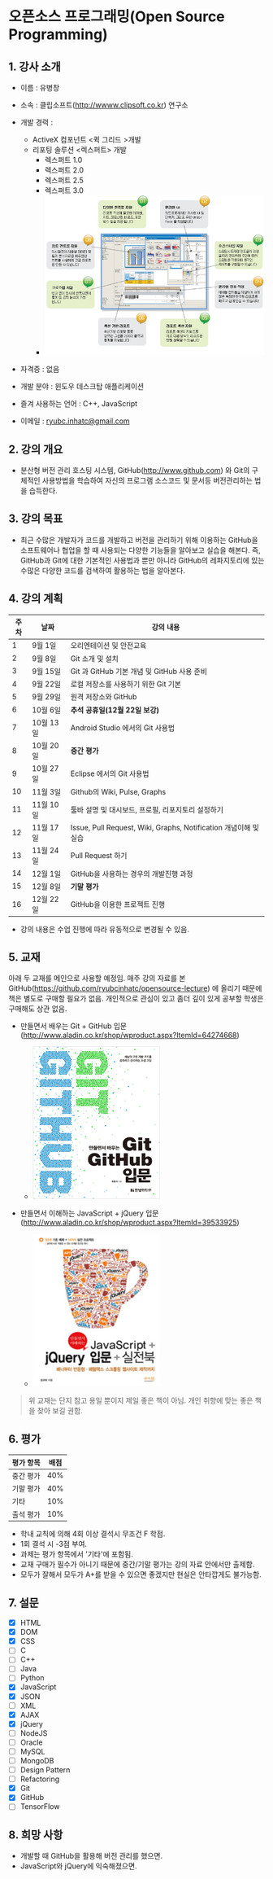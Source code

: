 # 오픈소스 프로그래밍(Open Source Programming)

## 1. 강사 소개
 * 이름 : 유병창
 * 소속 : 클립소프트(http://wwww.clipsoft.co.kr) 연구소
 * 개발 경력 :
   * ActiveX 컴포넌트 <퀵 그리드 >개발
   * 리포팅 솔루션 <렉스퍼트> 개발
     * 렉스퍼트 1.0
     * 렉스퍼트 2.0
     * 렉스퍼트 2.5
     * 렉스퍼트 3.0
     * <img src="images/rexpert.gif">

 * 자격증 : 없음
 * 개발 분야 : 윈도우 데스크탑 애플리케이션
 * 즐겨 사용하는 언어 : C++, JavaScript
 * 이메일 : ryubc.inhatc@gmail.com

## 2. 강의 개요
 * 분산형 버전 관리 호스팅 시스템, GitHub(http://www.github.com) 와 Git의 구체적인 사용방법을 학습하여 자신의 프로그램 소스코드 및 문서등 버전관리하는 법을 습득한다.

## 3. 강의 목표
  * 최근 수많은 개발자가 코드를 개발하고 버전을 관리하기 위해 이용하는 GitHub을 소프트웨어나 협업을 할 때 사용되는 다양한 기능들을 알아보고 실습을 해본다. 즉, GitHub과 Git에 대한 기본적인 사용법과 뿐만 아니라 GitHub의 레파지토리에 있는 수많은 다양한 코드를 검색하여 활용하는 법을 알아본다.

## 4. 강의 계획
 주차 | 날짜 | 강의 내용
 ----|---|---
 1 | 9월 1일 | 오리엔테이션 및 안전교육
 2 | 9월 8일 | Git 소개 및 설치
 3 | 9월 15일 | Git 과 GitHub 기본 개념 및 GitHub 사용 준비
 4 | 9월 22일 | 로컬 저장소를 사용하기 위한 Git 기본
 5 | 9월 29일 | 원격 저장소와 GitHub
 6 | 10월 6일 | **추석 공휴일(12월 22일 보강)**
 7 | 10월 13일 | Android Studio 에서의 Git 사용법
 8 | 10월 20일 | **중간 평가**
 9 | 10월 27일 | Eclipse 에서의 Git 사용법
 10 | 11월 3일 | Github의 Wiki, Pulse, Graphs
 11 | 11월 10일 | 툴바 설명 및 대시보드, 프로필, 리포지토리 설정하기
 12 | 11월 17일 | Issue, Pull Request, Wiki, Graphs, Notification 개념이해 및 실습
 13 | 11월 24일 | Pull Request 하기
 14 | 12월 1일 | GitHub을 사용하는 경우의 개발진행 과정
 15 | 12월 8일 | **기말 평가**
 16 | 12월 22일 | GitHub을 이용한 프로젝트 진행  

 * 강의 내용은 수업 진행에 따라 유동적으로 변경될 수 있음.

## 5. 교재
아래 두 교재를 메인으로 사용할 예정임. 매주 강의 자료를 본 GitHub(https://github.com/ryubcinhatc/opensource-lecture) 에 올리기 때문에 책은 별도로 구매할 필요가 없음. 개인적으로 관심이 있고 좀더 깊이 있게 공부할 학생은 구매해도 상관 없음.

 * 만들면서 배우는 Git + GitHub 입문(http://www.aladin.co.kr/shop/wproduct.aspx?ItemId=64274668)
   * <img src="images/book-01.jpg" width="250" height="300">

  * 만들면서 이해하는 JavaScript + jQuery 입문(http://www.aladin.co.kr/shop/wproduct.aspx?ItemId=39533925)
    * <img src="images/book-02.jpg" width="250" height="300">

> 위 교재는 단지 참고 용일 뿐이지 제일 좋은 책이 아님. 개인 취향에 맞는 좋은 책을 찾아 보길 권함.

## 6. 평가
평가 항목 | 배점
----|---
중간 평가 | 40%
기말 평가 | 40%
기타 | 10%
출석 평가 | 10%
 * 학내 교칙에 의해 4회 이상 결석시 무조건 F 학점.
 * 1회 결석 시 -3점 부여.
 * 과제는 평가 항목에서 '기타'에 포함됨.
 * 교재 구매가 필수가 아니기 때문에 중간/기말 평가는 강의 자료 안에서만 출제함.
 * 모두가 잘해서 모두가 A+를 받을 수 있으면 좋겠지만 현실은  안타깝게도 불가능함.

## 7. 설문
  - [x] HTML
  - [x] DOM
  - [x] CSS
  - [ ] C
  - [ ] C++
  - [ ] Java
  - [ ] Python
  - [x] JavaScript
  - [x] JSON
  - [ ] XML
  - [x] AJAX
  - [x] jQuery
  - [ ] NodeJS
  - [ ] Oracle
  - [ ] MySQL  
  - [ ] MongoDB
  - [ ] Design Pattern
  - [ ] Refactoring
  - [x] Git
  - [x] GitHub
  - [ ] TensorFlow

## 8. 희망 사항
 * 개발할 때 GitHub을 활용해 버전 관리를 했으면.
 * JavaScript와 jQuery에 익숙해졌으면.
